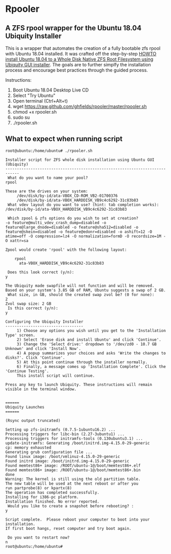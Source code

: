 # Rpooler
## A ZFS rpool wrapper for the Ubuntu 18.04 Ubiquity Installer
This is a wrapper that automates the creation of a fully bootable zfs rpool with Ubuntu 18.04 installed.  It was crafted off the step-by-step [HOWTO install Ubuntu 18.04 to a Whole Disk Native ZFS Root Filesystem using Ubiquity GUI installer](https://github.com/zfsonlinux/pkg-zfs/wiki/HOWTO-install-Ubuntu-18.04-to-a-Whole-Disk-Native-ZFS-Root-Filesystem-using-Ubiquity-GUI-installer).  The goals are to further simplfy the installation process and encourage best practices through the guided process.

Instructions:
1) Boot Ubuntu 18.04 Desktop Live CD
2) Select "Try Ubuntu"
3) Open terminal (Ctrl+Alt+t)
4) wget https://raw.github.com/ghfields/rpooler/master/rpooler.sh
5) chmod +x rpooler.sh
6) sudo su
7) ./rpooler.sh


## What to expect when running script
```
root@ubuntu:/home/ubuntu# ./rpooler.sh 

Installer script for ZFS whole disk installation using Ubuntu GUI (Ubiquity)
----------------------------------------------------------------------------
 What do you want to name your pool?  
rpool

These are the drives on your system:
 	 /dev/disk/by-id/ata-VBOX_CD-ROM_VB2-01700376
 	 /dev/disk/by-id/ata-VBOX_HARDDISK_VB9c4c6292-31c83b83
 What vdev layout do you want to use? (hint: tab completion works):  
/dev/disk/by-id/ata-VBOX_HARDDISK_VB9c4c6292-31c83b83

 Which zpool & zfs options do you wish to set at creation?  
-o feature@multi_vdev_crash_dump=disabled -o feature@large_dnode=disabled -o feature@sha512=disabled -o feature@skein=disabled -o feature@edonr=disabled -o ashift=12 -O atime=off -O compression=lz4 -O normalization=formD -O recordsize=1M -O xattr=sa

Zpool would create 'rpool' with the following layout:

	rpool
	  ata-VBOX_HARDDISK_VB9c4c6292-31c83b83

 Does this look correct (y/n): 
y

The Ubiquity made swapfile will not function and will be removed.
Based on your system's 3.85 GB of RAM, Ubuntu suggests a swap of 2 GB.
 What size, in GB, should the created swap zvol be? (0 for none):  
2
Zvol swap size: 2 GB
 Is this correct (y/n): 
y

Configuring the Ubiquity Installer
----------------------------------
 	 1) Choose any options you wish until you get to the 'Installation Type' screen.
 	 2) Select 'Erase disk and install Ubuntu' and click 'Continue'.
 	 3) Change the 'Select drive:' dropdown to '/dev/zd0 - 10.7 GB Unknown' and click 'Install Now'.
 	 4) A popup summarizes your choices and asks 'Write the changes to disks?'. Click 'Continue'.
 	 5) At this point continue through the installer normally.
 	 6) Finally, a message comes up 'Installation Complete'. Click the 'Continue Testing'.
 	 This install script will continue.

Press any key to launch Ubiquity. These instructions will remain visible in the terminal window.


======
Ubiquity Launches
======

(Rsync output truncated)

Setting up zfs-initramfs (0.7.5-1ubuntu16.2) ...
Processing triggers for libc-bin (2.27-3ubuntu1) ...
Processing triggers for initramfs-tools (0.130ubuntu3.1) ...
update-initramfs: Generating /boot/initrd.img-4.15.0-29-generic
cp: memory exhausted
Generating grub configuration file ...
Found linux image: /boot/vmlinuz-4.15.0-29-generic
Found initrd image: /boot/initrd.img-4.15.0-29-generic
Found memtest86+ image: /ROOT/ubuntu-1@/boot/memtest86+.elf
Found memtest86+ image: /ROOT/ubuntu-1@/boot/memtest86+.bin
done
Warning: The kernel is still using the old partition table.
The new table will be used at the next reboot or after you
run partprobe(8) or kpartx(8)
The operation has completed successfully.
Installing for i386-pc platform.
Installation finished. No error reported.
 Would you like to create a snapshot before rebooting? :  
y

Script complete.  Please reboot your computer to boot into your installation.
If first boot hangs, reset computer and try boot again.

 Do you want to restart now?  
n
root@ubuntu:/home/ubuntu# 
```
